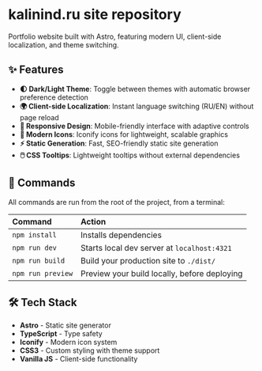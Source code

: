# kalinind.ru site repository

Portfolio website built with Astro, featuring modern UI, client-side localization, and theme switching.

## ✨ Features

- **🌓 Dark/Light Theme**: Toggle between themes with automatic browser preference detection
- **🌍 Client-side Localization**: Instant language switching (RU/EN) without page reload
- **📱 Responsive Design**: Mobile-friendly interface with adaptive controls
- **🎨 Modern Icons**: Iconify icons for lightweight, scalable graphics
- **⚡ Static Generation**: Fast, SEO-friendly static site generation
- **🖱️ CSS Tooltips**: Lightweight tooltips without external dependencies

## 🧞 Commands

All commands are run from the root of the project, from a terminal:

| Command                   | Action                                           |
| :------------------------ | :----------------------------------------------- |
| `npm install`             | Installs dependencies                            |
| `npm run dev`             | Starts local dev server at `localhost:4321`      |
| `npm run build`           | Build your production site to `./dist/`          |
| `npm run preview`         | Preview your build locally, before deploying     |

## 🛠️ Tech Stack

- **Astro** - Static site generator
- **TypeScript** - Type safety
- **Iconify** - Modern icon system
- **CSS3** - Custom styling with theme support
- **Vanilla JS** - Client-side functionality
